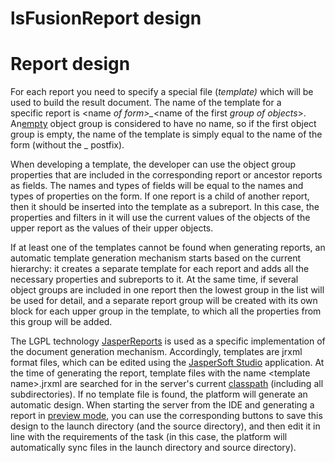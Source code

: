 # lsFusionReport design

# Report design

For each report you need to specify a special file (*template)* which will be used to build the result document. The name of the template for a specific report is &lt;name *of form&gt;\_*&lt;name of the first *group of objects*&gt;. An[empty](Static-view_29884533.html#Staticview-empty) object group is considered to have no name, so if the first object group is empty, the name of the template is simply equal to the name of the form (without the \_ postfix).

When developing a template, the developer can use the object group properties that are included in the corresponding report or ancestor reports as fields. The names and types of fields will be equal to the names and types of properties on the form. If one report is a child of another report, then it should be inserted into the template as a subreport. In this case, the properties and filters in it will use the current values of the objects of the upper report as the values of their upper objects.

If at least one of the templates cannot be found when generating reports, an automatic template generation mechanism starts based on the current hierarchy: it creates a separate template for each report and adds all the necessary properties and subreports to it. At the same time, if several object groups are included in one report then the lowest group in the list will be used for detail, and a separate report group will be created with its own block for each upper group in the template, to which all the properties from this group will be added.

The LGPL technology [JasperReports](https://community.jaspersoft.com/project/jasperreports-library) is used as a specific implementation of the document generation mechanism. Accordingly, templates are jrxml format files, which can be edited using the [JasperSoft Studio](https://community.jaspersoft.com/project/jaspersoft-studio) application. At the time of generating the report, template files with the name &lt;template name&gt;.jrxml are searched for in the server's current [classpath](https://docs.oracle.com/javase/8/docs/technotes/tools/windows/classpath.html) (including all subdirectories). If no template file is found, the platform will generate an automatic design. When starting the server from the IDE and generating a report in [preview mode](57737722.html#Inaprintview(PRINT)-interactive), you can use the corresponding buttons to save this design to the launch directory (and the source directory), and then edit it in line with the requirements of the task (in this case, the platform will automatically sync files in the launch directory and source directory).
